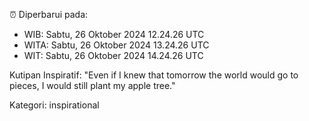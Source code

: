 ⏰ Diperbarui pada:
- WIB: Sabtu, 26 Oktober 2024 12.24.26 UTC
- WITA: Sabtu, 26 Oktober 2024 13.24.26 UTC
- WIT: Sabtu, 26 Oktober 2024 14.24.26 UTC

Kutipan Inspiratif:
"Even if I knew that tomorrow the world would go to pieces, I would still plant my apple tree."


Kategori: inspirational


